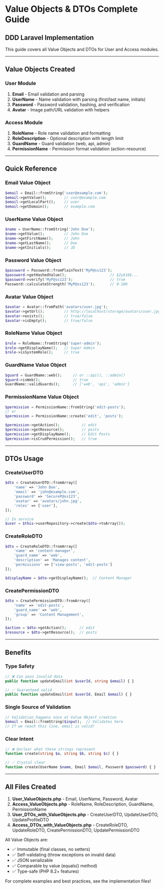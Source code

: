 # Value Objects & DTOs Complete Guide
## DDD Laravel Implementation

This guide covers all Value Objects and DTOs for User and Access modules.

---

## Value Objects Created

### User Module
1. **Email** - Email validation and parsing
2. **UserName** - Name validation with parsing (first/last name, initials)
3. **Password** - Password validation, hashing, and verification
4. **Avatar** - Image path/URL validation with helpers

### Access Module
1. **RoleName** - Role name validation and formatting
2. **RoleDescription** - Optional description with length limit
3. **GuardName** - Guard validation (web, api, admin)
4. **PermissionName** - Permission format validation (action-resource)

---

## Quick Reference

### Email Value Object
```php
$email = Email::fromString('user@example.com');
$email->getValue();        // user@example.com
$email->getLocalPart();    // user
$email->getDomain();       // example.com
```

### UserName Value Object
```php
$name = UserName::fromString('John Doe');
$name->getValue();         // John Doe
$name->getFirstName();     // John
$name->getLastName();      // Doe
$name->getInitials();      // JD
```

### Password Value Object
```php
$password = Password::fromPlainText('MyP@ss123');
$password->getHashedValue();                    // $2y$10$...
$password->verify('MyP@ss123');                 // true
Password::calculateStrength('MyP@ss123');       // 0-100
```

### Avatar Value Object
```php
$avatar = Avatar::fromPath('avatars/user.jpg');
$avatar->getUrl();         // http://localhost/storage/avatars/user.jpg
$avatar->exists();         // true/false
$avatar->isEmpty();        // true/false
```

### RoleName Value Object
```php
$role = RoleName::fromString('super-admin');
$role->getDisplayName();   // Super Admin
$role->isSystemRole();     // true
```

### GuardName Value Object
```php
$guard = GuardName::web();     // or ::api(), ::admin()
$guard->isWeb();               // true
GuardName::validGuards();      // ['web', 'api', 'admin']
```

### PermissionName Value Object
```php
$permission = PermissionName::fromString('edit-posts');
// or
$permission = PermissionName::create('edit', 'posts');

$permission->getAction();          // edit
$permission->getResource();        // posts
$permission->getDisplayName();     // Edit Posts
$permission->isCrudPermission();   // true
```

---

## DTOs Usage

### CreateUserDTO
```php
$dto = CreateUserDTO::fromArray([
    'name' => 'John Doe',
    'email' => 'john@example.com',
    'password' => 'SecureP@ss123',
    'avatar' => 'avatars/john.jpg',
    'roles' => ['user'],
]);

// In service
$user = $this->userRepository->create($dto->toArray());
```

### CreateRoleDTO
```php
$dto = CreateRoleDTO::fromArray([
    'name' => 'content-manager',
    'guard_name' => 'web',
    'description' => 'Manages content',
    'permissions' => ['view-posts', 'edit-posts']
]);

$displayName = $dto->getDisplayName();  // Content Manager
```

### CreatePermissionDTO
```php
$dto = CreatePermissionDTO::fromArray([
    'name' => 'edit-posts',
    'guard_name' => 'web',
    'group' => 'Content Management',
]);

$action = $dto->getAction();      // edit
$resource = $dto->getResource();  // posts
```

---

## Benefits

### Type Safety
```php
// ❌ Can pass invalid data
public function updateEmail(int $userId, string $email) { }

// ✅ Guaranteed valid
public function updateEmail(int $userId, Email $email) { }
```

### Single Source of Validation
```php
// Validation happens once at Value Object creation
$email = Email::fromString($input);  // Validates here
// If we reach this line, email is valid!
```

### Clear Intent
```php
// ❌ Unclear what these strings represent
function create(string $a, string $b, string $c) { }

// ✅ Crystal clear
function create(UserName $name, Email $email, Password $password) { }
```

---

## All Files Created

1. **User_ValueObjects.php** - Email, UserName, Password, Avatar
2. **Access_ValueObjects.php** - RoleName, RoleDescription, GuardName, PermissionName
3. **User_DTOs_with_ValueObjects.php** - CreateUserDTO, UpdateUserDTO, UpdateProfileDTO
4. **Access_DTOs_with_ValueObjects.php** - CreateRoleDTO, UpdateRoleDTO, CreatePermissionDTO, UpdatePermissionDTO

All Value Objects are:
- ✅ Immutable (final classes, no setters)
- ✅ Self-validating (throw exceptions on invalid data)
- ✅ JSON serializable
- ✅ Comparable by value (equals() method)
- ✅ Type-safe (PHP 8.2+ features)

For complete examples and best practices, see the implementation files!
